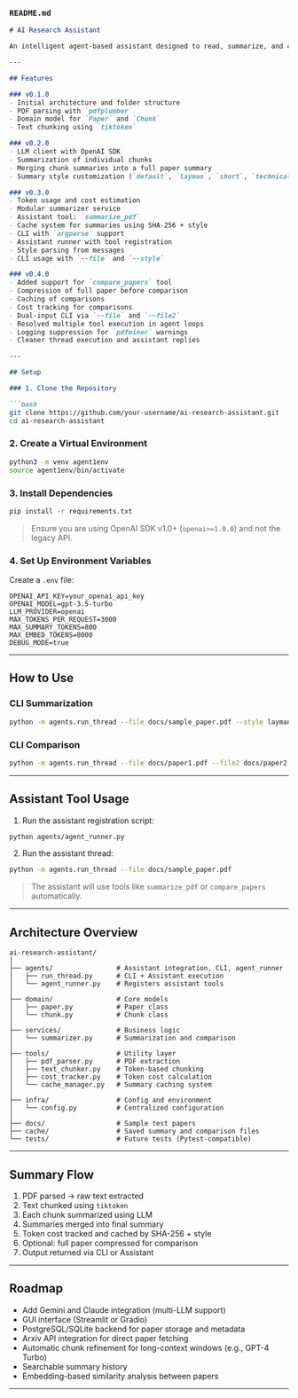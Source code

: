 ### `README.md`

```markdown
# AI Research Assistant

An intelligent agent-based assistant designed to read, summarize, and compare research papers using LLMs like OpenAI's GPT. It supports customizable summary styles, cost tracking, chunk compression, caching, and both CLI and OpenAI Assistant integration.

---

## Features

### v0.1.0
- Initial architecture and folder structure
- PDF parsing with `pdfplumber`
- Domain model for `Paper` and `Chunk`
- Text chunking using `tiktoken`

### v0.2.0
- LLM client with OpenAI SDK
- Summarization of individual chunks
- Merging chunk summaries into a full paper summary
- Summary style customization (`default`, `layman`, `short`, `technical`)

### v0.3.0
- Token usage and cost estimation
- Modular summarizer service
- Assistant tool: `summarize_pdf`
- Cache system for summaries using SHA-256 + style
- CLI with `argparse` support
- Assistant runner with tool registration
- Style parsing from messages
- CLI usage with `--file` and `--style`

### v0.4.0
- Added support for `compare_papers` tool
- Compression of full paper before comparison
- Caching of comparisons
- Cost tracking for comparisons
- Dual-input CLI via `--file` and `--file2`
- Resolved multiple tool execution in agent loops
- Logging suppression for `pdfminer` warnings
- Cleaner thread execution and assistant replies

---

## Setup

### 1. Clone the Repository

```bash
git clone https://github.com/your-username/ai-research-assistant.git
cd ai-research-assistant
```

### 2. Create a Virtual Environment

```bash
python3 -m venv agent1env
source agent1env/bin/activate
```

### 3. Install Dependencies

```bash
pip install -r requirements.txt
```

> Ensure you are using OpenAI SDK v1.0+ (`openai>=1.0.0`) and not the legacy API.

### 4. Set Up Environment Variables

Create a `.env` file:

```dotenv
OPENAI_API_KEY=your_openai_api_key
OPENAI_MODEL=gpt-3.5-turbo
LLM_PROVIDER=openai
MAX_TOKENS_PER_REQUEST=3000
MAX_SUMMARY_TOKENS=800
MAX_EMBED_TOKENS=8000
DEBUG_MODE=true
```

---

## How to Use

### CLI Summarization

```bash
python -m agents.run_thread --file docs/sample_paper.pdf --style layman
```

### CLI Comparison

```bash
python -m agents.run_thread --file docs/paper1.pdf --file2 docs/paper2.pdf --style technical
```

---

## Assistant Tool Usage

1. Run the assistant registration script:

```bash
python agents/agent_runner.py
```

2. Run the assistant thread:

```bash
python -m agents.run_thread --file docs/sample_paper.pdf
```

> The assistant will use tools like `summarize_pdf` or `compare_papers` automatically.

---

## Architecture Overview

```
ai-research-assistant/
│
├── agents/                # Assistant integration, CLI, agent_runner
│   ├── run_thread.py      # CLI + Assistant execution
│   └── agent_runner.py    # Registers assistant tools
│
├── domain/                # Core models
│   ├── paper.py           # Paper class
│   └── chunk.py           # Chunk class
│
├── services/              # Business logic
│   └── summarizer.py      # Summarization and comparison
│
├── tools/                 # Utility layer
│   ├── pdf_parser.py      # PDF extraction
│   ├── text_chunker.py    # Token-based chunking
│   ├── cost_tracker.py    # Token cost calculation
│   └── cache_manager.py   # Summary caching system
│
├── infra/                 # Config and environment
│   └── config.py          # Centralized configuration
│
├── docs/                  # Sample test papers
├── cache/                 # Saved summary and comparison files
└── tests/                 # Future tests (Pytest-compatible)
```

---

## Summary Flow

1. PDF parsed → raw text extracted
2. Text chunked using `tiktoken`
3. Each chunk summarized using LLM
4. Summaries merged into final summary
5. Token cost tracked and cached by SHA-256 + style
6. Optional: full paper compressed for comparison
7. Output returned via CLI or Assistant

---

## Roadmap

- Add Gemini and Claude integration (multi-LLM support)
- GUI interface (Streamlit or Gradio)
- PostgreSQL/SQLite backend for paper storage and metadata
- Arxiv API integration for direct paper fetching
- Automatic chunk refinement for long-context windows (e.g., GPT-4 Turbo)
- Searchable summary history
- Embedding-based similarity analysis between papers

---

